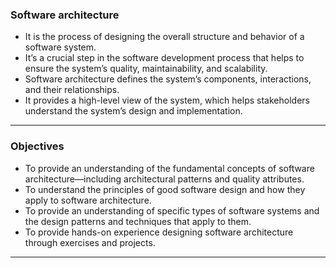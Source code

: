 
### Software architecture 
- It is the process of designing the overall structure and behavior of a software system. 
- It’s a crucial step in the software development process that helps to ensure the system’s quality, maintainability, and scalability. 
- Software architecture defines the system’s components, interactions, and their relationships. 
- It provides a high-level view of the system, which helps stakeholders understand the system’s design and implementation.
___
### Objectives
- To provide an understanding of the fundamental concepts of software architecture—including architectural patterns and quality attributes.
- To understand the principles of good software design and how they apply to software architecture.
- To provide an understanding of specific types of software systems and the design patterns and techniques that apply to them.
- To provide hands-on experience designing software architecture through exercises and projects.
___

